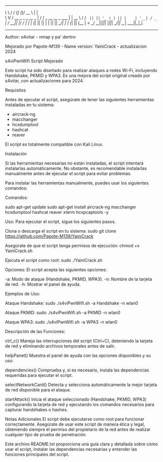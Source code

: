 
__   __        _         _  _____                     _    
\ \ / /       (_)       (_)/  __ \                   | |   
 \ V /   __ _  _  _ __   _ | /  \/ _ __   __ _   ___ | | __
  \ /   / _` || || '_ \ | || |    | '__| / _` | / __|| |/ /
  | |  | (_| || || | | || || \__/\| |   | (_| || (__ |   < 
  \_/   \__,_||_||_| |_||_| \____/|_|    \__,_| \___||_|\_\
                                                           
-----------------
Author: s4vitar - nmap y pa' dentro

Mejorado por Papote-M139 - Name version: YainiCrack -  actualizacion 2024

s4viPwnWifi Script Mejorado

Este script ha sido diseñado para realizar ataques a redes Wi-Fi, incluyendo Handshake, PKMID y WPA3. Es una mejora del script original creado por s4vitar, con actualizaciones para 2024.

 Requisitos

Antes de ejecutar el script, asegúrate de tener las siguientes herramientas instaladas en tu sistema:

- aircrack-ng
- macchanger
- hcxdumptool
- hashcat
- reaver

El script es totalmente compatible con Kali Linux.

 Instalación

Si las herramientas necesarias no están instaladas, el script intentará instalarlas automáticamente. No obstante, es recomendable instalarlas manualmente antes de ejecutar el script para evitar problemas.

Para instalar las herramientas manualmente, puedes usar los siguientes comandos:

Comandos:

sudo apt-get update
sudo apt-get install aircrack-ng macchanger hcxdumptool hashcat reaver xterm hcxpcaptools -y

Uso:
Para ejecutar el script, sigue los siguientes pasos.

Clona o descarga el script en tu sistema: sudo git clone https://github.com/Papote-M139/YainiCrack 

Asegúrate de que el script tenga permisos de ejecución: chmod +x YainiCrack.sh

Ejecuta el script como root: sudo ./YainiCrack.sh

Opciones:
El script acepta las siguientes opciones:

-a: Modo de ataque (Handshake, PKMID, WPA3).
-n: Nombre de la tarjeta de red.
-h: Mostrar el panel de ayuda.

Ejemplos de Uso:

Ataque Handshake: sudo ./s4viPwnWifi.sh -a Handshake -n wlan0

Ataque PKMID: sudo ./s4viPwnWifi.sh -a PKMID -n wlan0

Ataque WPA3: sudo ./s4viPwnWifi.sh -a WPA3 -n wlan0

Descripción de las Funciones:

ctrl_c()
Maneja las interrupciones del script (Ctrl+C), deteniendo la tarjeta de red y eliminando archivos temporales antes de salir.

helpPanel()
Muestra el panel de ayuda con las opciones disponibles y su uso.

dependencies()
Comprueba y, si es necesario, instala las dependencias requeridas para ejecutar el script.

selectNetworkCard()
Detecta y selecciona automáticamente la mejor tarjeta de red disponible para el ataque.

startAttack()
Inicia el ataque seleccionado (Handshake, PKMID, WPA3) configurando la tarjeta de red y ejecutando los comandos necesarios para capturar handshakes o hashes.

Notas Adicionales
El script debe ejecutarse como root para funcionar correctamente.
Asegúrate de usar este script de manera ética y legal, obteniendo siempre el permiso del propietario de la red antes de realizar cualquier tipo de prueba de penetración.



Este archivo README.txt proporciona una guía clara y detallada sobre cómo usar el script, instalar las dependencias necesarias y entender las funciones principales del script.
